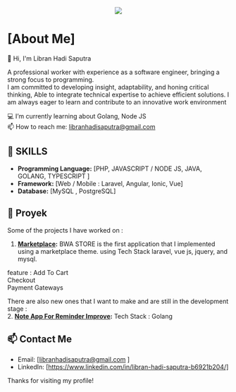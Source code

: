 <p align="center">
  <img src="https://capsule-render.vercel.app/api?type=waving&height=300&color=5695f5&text=👋%20HELLO!&textBg=false&fontColor=fff&animation=fadeIn"/>
</p>

<!--
**libranhadi/libranhadi** is a ✨ _special_ ✨ repository because its `README.md` (this file) appears on your GitHub profile.

Here are some ideas to get you started:

- 🔭 I’m currently working on ...
- 🌱 I’m currently learning ...
- 👯 I’m looking to collaborate on ...
- 🤔 I’m looking for help with ...
- 💬 Ask me about ...
- 📫 How to reach me: ...
- 😄 Pronouns: ...
- ⚡ Fun fact: ...
-->


# [About Me]
👋 Hi, I'm Libran Hadi Saputra <br>

A professional worker with experience as a software engineer, bringing a strong focus to programming. <br>
I am committed to developing insight, adaptability, and honing critical thinking, Able to integrate technical expertise to achieve efficient solutions. I am always eager to learn and contribute to an innovative work environment


:computer: I’m currently learning about Golang, Node JS <br>
📫 How to reach me: libranhadisaputra@gmail.com <br>


## 🚀 SKILLS

- **Programming Language:** [PHP, JAVASCRIPT / NODE JS, JAVA, GOLANG, TYPESCRIPT ]
- **Framework:** [Web / Mobile : Laravel, Angular, Ionic, Vue]
- **Database:** [MySQL , PostgreSQL]

## 💼 Proyek

Some of the projects I have worked on :

1. **[Marketplace](https://github.com/libranhadi/bwa-store):** BWA STORE is the first application that I implemented using a marketplace theme. using Tech Stack laravel, vue js, jquery, and mysql. <br>

feature :
Add To Cart <br>
Checkout <br>
Payment Gateways <br>

There are also new ones that I want to make and are still in the development stage : <br> 
2. **[Note App For Reminder Improve](https://github.com/libranhadi/journey-authentication):** Tech Stack : Golang



## 📫 Contact Me
- Email: [libranhadisaputra@gmail.com ]
- LinkedIn: [https://www.linkedin.com/in/libran-hadi-saputra-b6921b204/]

Thanks for visiting my profile!
